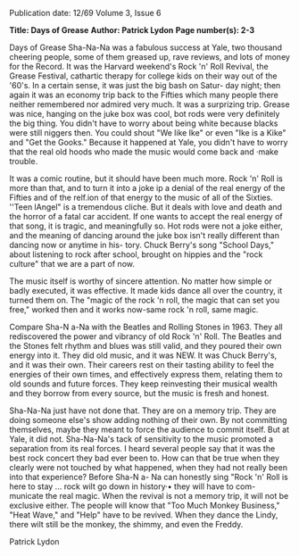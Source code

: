 Publication date: 12/69
Volume 3, Issue 6

**Title: Days of Grease**
**Author: Patrick Lydon**
**Page number(s): 2-3**

Days of Grease 
Sha-Na-Na was a fabulous success at Yale, two thousand 
cheering people, some of them greased up, rave reviews, 
and lots of money for the Record. It was the Harvard 
weekend's Rock 'n' Roll Revival, the Grease Festival, 
cathartic therapy for college kids on their way out of the 
'60's. In a certain sense, it was just the big bash on Satur-
day night; then again it was an economy trip back to the 
Fifties which many people there neither remembered 
nor admired very much. It was a surprizing trip. Grease 
was nice, hanging on the juke box was cool, bot rods were 
very definitely the big thing. You didn't have to worry 
about being white because blacks were still niggers then. 
You could shout "We like Ike" or even "Ike is a Kike" 
and "Get the Gooks." Because it happened at Yale, you 
didn't have to worry that the real old hoods who made the 
music would come back and ·make trouble. 

It was a comic routine, but it should have been much 
more. Rock 'n' Roll is more than that, and to turn it into 
a joke ip a denial of the real energy of the Fifties and of 
the relf.ion of that energy to the music of all of the Sixties. 
''Teen lAngel" is a tremendous cliche. But it deals with 
love and death and the horror of a fatal car accident. If 
one wants to accept the real energy of that song, it is 
tragic, and meaningfully so. Hot rods were not a joke 
either, and the meaning of dancing around the juke box 
isn't really different than dancing now or anytime in his-
tory. Chuck Berry's song "School Days," about listening 
to rock after school, brought on hippies and the "rock 
culture" that we are a part of now. 

The music itself is worthy of sincere attention. No 
matter how simple or badly executed, it was effective. It 
made kids dance all over the country, it turned them on. 
The "magic of the rock 'n roll, the magic that can set you 
free," worked then and it works now-same rock 'n roll, 
same magic. 

Compare Sha-N a-Na with the Beatles and Rolling 
Stones in 1963. They all rediscovered the power and 
vibrancy of old Rock 'n' Roll. The Beatles and the Stones 
felt rhythm and blues was still valid, and they poured their 
own energy into it. They did old music, and it was NEW. 
It was Chuck Berry's, and it was their own. Their careers 
rest on their tasting ability to feel the energies of their 
own times, and effectively express them, relating them 
to old sounds and future forces. They keep reinvesting 
their musical wealth and they borrow from every source, 
but the music is fresh and honest. 

Sha-Na-Na just have not done that. They are on a 
memory trip. They are doing someone else's show adding 
nothing of their own. By not committing themselves, 
maybe they meant to force the audience to commit itself. 
But at Yale, it did not. Sha-Na-Na's tack of sensitivity to 
the music promoted a separation from its real forces. I 
heard several people say that it was the best rock concert 
they bad ever been to. How can that be true when they 
clearly were not touched by what happened, when they 
had not really been into that experience? Before Sha-N a-
Na can honestly sing "Rock 'n' Roll is here to stay ... 
rock wilt go down in history·• they will have to com-
municate the real magic. When the revival is not a memory 
trip, it will not be exclusive either. The people will know 
that "Too Much Monkey Business," "Heat Wave," and 
"Help" have to be revived. When they dance the Lindy, 
there wilt still be the monkey, the shimmy, and even the 
Freddy. 

Patrick Lydon